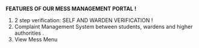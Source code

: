   **FEATURES OF OUR MESS MANAGEMENT PORTAL !**
1. 2 step verification: SELF AND WARDEN VERIFICATION !
2. Complaint Management System between students, wardens and higher authorities .
3. View Mess Menu

